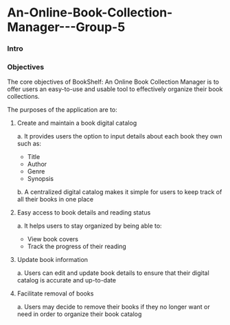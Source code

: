 # An-Online-Book-Collection-Manager---Group-5


### Intro

### Objectives
The core objectives of BookShelf: An Online Book Collection Manager is to offer users an easy-to-use and usable tool to effectively organize their book collections.

The purposes of the application are to:

  1. Create and maintain a book digital catalog
     
     a. It provides users the option to input details about each book they own such as: 
     - Title
     - Author
     - Genre
     - Synopsis
       
     b. A centralized digital catalog makes it simple for users to keep track of all their books in one place
   
 2. Easy access to book details and reading status 

    a. It helps users to stay organized by being able to:
    - View book covers
    - Track the progress of their reading 
 
 3. Update book information

    a. Users can edit and update book details to ensure that their digital catalog is accurate and up-to-date
  
 4. Facilitate removal of books

    a. Users may decide to remove their books if they no longer want or need in order to organize their book catalog



  
